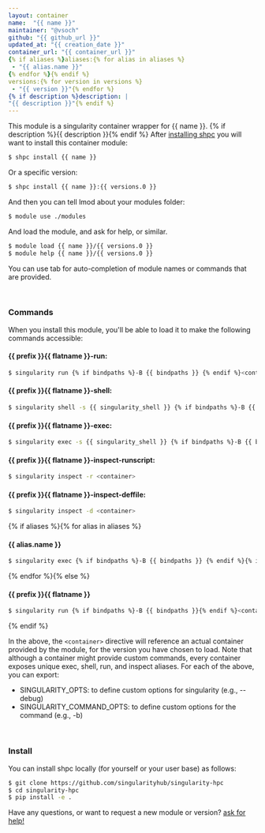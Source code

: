 ```yaml
---
layout: container
name:  "{{ name }}"
maintainer: "@vsoch"
github: "{{ github_url }}"
updated_at: "{{ creation_date }}"
container_url: "{{ container_url }}"
{% if aliases %}aliases:{% for alias in aliases %}
 - "{{ alias.name }}"
{% endfor %}{% endif %}
versions:{% for version in versions %}
 - "{{ version }}"{% endfor %}
{% if description %}description: |
"{{ description }}"{% endif %}
---
```


This module is a singularity container wrapper for {{ name }}.
{% if description %}{{ description }}{% endif %}
After [installing shpc](#install) you will want to install this container module:

```bash
$ shpc install {{ name }}
```

Or a specific version:

```bash
$ shpc install {{ name }}:{{ versions.0 }}
```

And then you can tell lmod about your modules folder:

```bash
$ module use ./modules
```

And load the module, and ask for help, or similar.

```bash
$ module load {{ name }}/{{ versions.0 }}
$ module help {{ name }}/{{ versions.0 }}
```

You can use tab for auto-completion of module names or commands that are provided.

<br>

### Commands

When you install this module, you'll be able to load it to make the following commands accessible:

#### {{ prefix }}{{ flatname }}-run:

```bash
$ singularity run {% if bindpaths %}-B {{ bindpaths }} {% endif %}<container>
```

#### {{ prefix }}{{ flatname }}-shell:

```bash
$ singularity shell -s {{ singularity_shell }} {% if bindpaths %}-B {{ bindpaths }} {% endif %}<container>
```

#### {{ prefix }}{{ flatname }}-exec:

```bash
$ singularity exec -s {{ singularity_shell }} {% if bindpaths %}-B {{ bindpaths }} {% endif %}<container> "$@"
```

#### {{ prefix }}{{ flatname }}-inspect-runscript:

```bash
$ singularity inspect -r <container>
```

#### {{ prefix }}{{ flatname }}-inspect-deffile:

```bash
$ singularity inspect -d <container>
```

{% if aliases %}{% for alias in aliases %}
#### {{ alias.name }}
       
```bash
$ singularity exec {% if bindpaths %}-B {{ bindpaths }} {% endif %}{% if alias.options %}{{ alias.options }} {% endif %}<container> {{ alias.command }}
```

{% endfor %}{% else %}

#### {{ prefix }}{{ flatname }}

```bash
$ singularity run {% if bindpaths %}-B {{ bindpaths }}{% endif %}<container>
```
{% endif %}

In the above, the `<container>` directive will reference an actual container provided
by the module, for the version you have chosen to load. Note that although a container
might provide custom commands, every container exposes unique exec, shell, run, and
inspect aliases. For each of the above, you can export:

 - SINGULARITY_OPTS: to define custom options for singularity (e.g., --debug)
 - SINGULARITY_COMMAND_OPTS: to define custom options for the command (e.g., -b)

<br>
  
### Install

You can install shpc locally (for yourself or your user base) as follows:

```bash
$ git clone https://github.com/singularityhub/singularity-hpc
$ cd singularity-hpc
$ pip install -e .
```

Have any questions, or want to request a new module or version? [ask for help!](https://github.com/singularityhub/singularity-hpc/issues)
